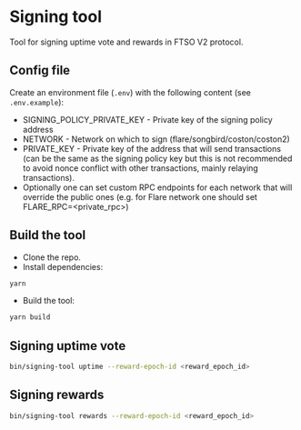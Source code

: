 # Signing tool
Tool for signing uptime vote and rewards in FTSO V2 protocol.

##  Config file
Create an environment file (`.env`) with the following content (see `.env.example`):
- SIGNING_POLICY_PRIVATE_KEY - Private key of the signing policy address
- NETWORK - Network on which to sign (flare/songbird/coston/coston2)
- PRIVATE_KEY - Private key of the address that will send transactions (can be the same as the signing policy key but this is not recommended to avoid nonce conflict with other transactions, mainly relaying transactions).
- Optionally one can set custom RPC endpoints for each network that will override the public ones (e.g. for Flare network one should set FLARE_RPC=<private_rpc>)

## Build the tool
- Clone the repo.
- Install dependencies:
```bash
yarn
```
- Build the tool:
```bash
yarn build
```

## Signing uptime vote
```bash
bin/signing-tool uptime --reward-epoch-id <reward_epoch_id>
```

## Signing rewards
```bash
bin/signing-tool rewards --reward-epoch-id <reward_epoch_id>
```

